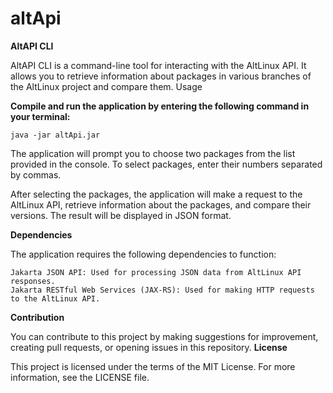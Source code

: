 # altApi
**AltAPI CLI**

AltAPI CLI is a command-line tool for interacting with the AltLinux API. It allows you to retrieve information about packages in various branches of the AltLinux project and compare them.
Usage

**Compile and run the application by entering the following command in your terminal:**

    java -jar altApi.jar

The application will prompt you to choose two packages from the list provided in the console. To select packages, enter their numbers separated by commas.

After selecting the packages, the application will make a request to the AltLinux API, retrieve information about the packages, and compare their versions. The result will be displayed in JSON format.

**Dependencies**

The application requires the following dependencies to function:

    Jakarta JSON API: Used for processing JSON data from AltLinux API responses.
    Jakarta RESTful Web Services (JAX-RS): Used for making HTTP requests to the AltLinux API.

**Contribution**

You can contribute to this project by making suggestions for improvement, creating pull requests, or opening issues in this repository.
**License**

This project is licensed under the terms of the MIT License. For more information, see the LICENSE file.
